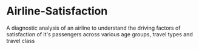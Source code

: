 # Airline-Satisfaction
A diagnostic analysis of an airline to understand the driving factors of satisfaction of it's passengers across various age groups, travel types and travel class
